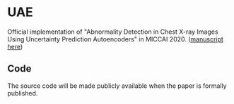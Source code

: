 # UAE
Official implementation of "Abnormality Detection in Chest X-ray Images Using Uncertainty Prediction Autoencoders" in MICCAI 2020. ([manuscript here](https://github.com/dbbbbm/UAE/blob/master/etc/paper.pdf))

## Code
The source code will be made publicly available when the paper is formally published.